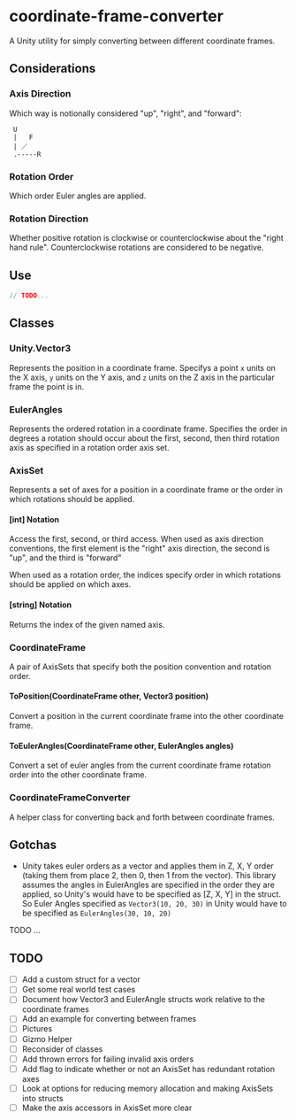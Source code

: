 # coordinate-frame-converter

A Unity utility for simply converting between different coordinate frames.

## Considerations
### Axis Direction

Which way is notionally considered "up", "right", and "forward":

```
 U    
 |   F
 | ／  
 .-----R
```

### Rotation Order

Which order Euler angles are applied.

### Rotation Direction

Whether positive rotation is clockwise or counterclockwise about the "right hand rule". Counterclockwise rotations are considered to be negative.

## Use
```cs
// TODO...
```

## Classes
### Unity.Vector3
Represents the position in a coordinate frame. Specifys a point `x` units on the X axis, `y` units on the Y axis, and `z` units on the Z axis in the particular frame the point is in.

### EulerAngles
Represents the ordered rotation in a coordinate frame. Specifies the order in degrees a rotation should occur about the first, second, then third rotation axis as specified in a rotation order axis set.

### AxisSet
Represents a set of axes for a position in a coordinate frame or the order in which rotations should be applied.

#### [int] Notation
Access the first, second, or third access. When used as axis direction conventions, the first element is the "right" axis direction, the second is "up", and the third is "forward"

When used as a rotation order, the indices specify order in which rotations should be applied on which axes.

#### [string] Notation
Returns the index of the given named axis.

### CoordinateFrame
A pair of AxisSets that specify both the position convention and rotation order.

#### ToPosition(CoordinateFrame other, Vector3 position)
Convert a position in the current coordinate frame into the other coordinate frame.

#### ToEulerAngles(CoordinateFrame other, EulerAngles angles)
Convert a set of euler angles from the current coordinate frame rotation order into the other coordinate frame.

### CoordinateFrameConverter
A helper class for converting back and forth between coordinate frames.

## Gotchas
- Unity takes euler orders as a vector and applies them in Z, X, Y order (taking them from place 2, then 0, then 1 from the vector). This library assumes the angles in EulerAngles are specified in the order they are applied, so Unity's would have to be specified as [Z, X, Y] in the struct. So Euler Angles specified as `Vector3(10, 20, 30)` in Unity would have to be specified as `EulerAngles(30, 10, 20)`

TODO ...

## TODO
- [ ] Add a custom struct for a vector
- [ ] Get some real world test cases
- [ ] Document how Vector3 and EulerAngle structs work relative to the coordinate frames
- [ ] Add an example for converting between frames
- [ ] Pictures
- [ ] Gizmo Helper
- [ ] Reconsider of classes
- [ ] Add thrown errors for failing invalid axis orders
- [ ] Add flag to indicate whether or not an AxisSet has redundant rotation axes
- [ ] Look at options for reducing memory allocation and making AxisSets into structs
- [ ] Make the axis accessors in AxisSet more clear
